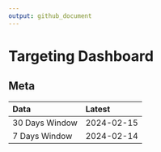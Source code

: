 ```yaml
---
output: github_document
---
```


# Targeting Dashboard



## Meta


|Data           |Latest     |
|:--------------|:----------|
|30 Days Window |2024-02-15 |
|7 Days Window  |2024-02-14 |
